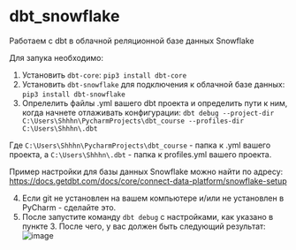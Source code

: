 # dbt_snowflake
Работаем с dbt в облачной реляционной базе данных Snowflake

Для запука необходимо: 
1. Установить `dbt-core`: `pip3 install dbt-core`
2. Установить `dbt-snowflake` для подключения к облачной базе данных: `pip3 install dbt-snowflake`
3. Опрелелить файлы .yml вашего dbt проекта и определить пути к ним, когда начнете отлаживать конфигурации: `dbt debug --project-dir C:\Users\Shhhn\PycharmProjects\dbt_course --profiles-dir C:\Users\Shhhn\.dbt`

Где `C:\Users\Shhhn\PycharmProjects\dbt_course` - папка к .yml вашего проекта, а `C:\Users\Shhhn\.dbt` - папка к profiles.yml вашего проекта.

Пример настройки для базы данных Snowflake можно найти по адресу: https://docs.getdbt.com/docs/core/connect-data-platform/snowflake-setup 

4. Если git не установлен на вашем компьютере и/или не установлен в PyCharm - сделайте это. 
5. После запустите команду `dbt debug` с настройками, как указано в пункте 3. После чего, у вас должен быть следующий результат:  
![image](https://github.com/user-attachments/assets/dcb8bfd6-21f6-4683-9d26-4c8209b676ec)



